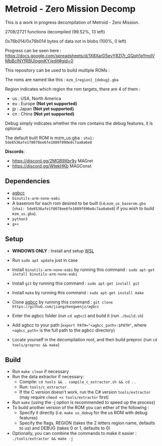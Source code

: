 # Metroid - Zero Mission Decomp

This is a work in progress decompilation of Metroid - Zero Mission.

2708/2721 functions decompiled (99.52%, 13 left)

0x76b014/0x76b014 bytes of data not in blobs (100%, 0 left)

Progress can be seen here : https://docs.google.com/spreadsheets/d/1X8XarD5evY8ZI7r_GQqh1pYmdVMbBcINYfRBUlogmKY/edit#gid=0

This repository can be used to build multiple ROMs :

The roms are named like this : `mzm_{region}_{debug}.gba`

Region indicates which region the rom targets, there are 4 of them :
- us : USA, North America
- eu : Europe **(Not yet supported)**
- jp : Japan **(Not yet supported)**
- cn : China **(Not yet supported)**

Debug simply indicates whether the rom contains the debug features, it is optional.

The default built ROM is mzm_us.gba : `sha1: 5de8536afe1f0078ee6fe1089f890e8c7aa0a6e8`

**Discords**: 
- https://discord.gg/2MGB9Xbr9y MAGret
- https://discord.gg/WtekHKb MAGConst

## Dependencies

- [agbcc](https://github.com/jiangzhengwenjz/agbcc)
- `binutils-arm-none-eabi`
- A baserom for each rom desired to be built (i.e.`mzm_us_baserom.gba` (`sha1: 5de8536afe1f0078ee6fe1089f890e8c7aa0a6e8`) if you wish to build `mzm_us.gba`).
- `python3`
- `g++`

## Setup

- **WINDOWS ONLY** : Install and setup [WSL](https://docs.microsoft.com/en-us/windows/wsl/install)
- Run `sudo apt update` just in case
- Install `binutils-arm-none-eabi` by running this command : `sudo apt-get install binutils-arm-none-eabi`
- Install `git` by running this command : `sudo apt-get install git`
- Install `make` by running this command : `sudo apt-get install make`

- Clone [agbcc](https://github.com/jiangzhengwenjz/agbcc) by running this command : `git clone https://github.com/jiangzhengwenjz/agbcc`
- Enter the agbcc folder (run `cd agbcc`) and build it (run `./build.sh`)
- Add agbcc to your path (`export PATH="<agbcc_path>:$PATH"`, where `<agbcc_path>` is the full path to the agbcc directory)
- Locate yourself in the decompilation root, and then build preproc (run `cd tools/preproc && make`)

## Build

- Run `make clean` if necessary
- Run the data extractor if necessary:
   * Compile: `cd tools && . compile_c_extractor.sh && cd ..`
   * Run: `tools/c_extractor`
   * If the C version doesn't work, run the C# version `tools/extractor` (may require `chmod +x tools/extractor` first)
- Run `make` (using the -j option is recommended to speed up the process)
- To build another version of the ROM you can either of the following :
  - Specify it directly (i.e. `make us_debug` for the us ROM with debug features)
  - Specify the flags, REGION (takes the 2 letters region name, defaults to us) and DEBUG (takes 0 or 1, defaults to 0)
- Optionally, you can combine the commands to make it easier : `./tools/extractor && make -j`
